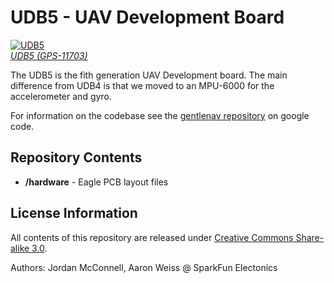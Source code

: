 UDB5 - UAV Development Board
===============

[![UDB5](https://dlnmh9ip6v2uc.cloudfront.net/images/products/1/1/7/0/3/11703-01a.jpg)  
*UDB5 (GPS-11703)*](https://www.sparkfun.com/products/11703)

The UDB5 is the fith generation UAV Development board. The main difference from UDB4 is that we moved to an MPU-6000 for the accelerometer and gyro.

For information on the codebase see the [gentlenav repository](https://code.google.com/p/gentlenav/) on google code. 

Repository Contents
-------------------

* **/hardware** - Eagle PCB layout files

License Information
-------------------

All contents of this repository are released under [Creative Commons Share-alike 3.0](http://creativecommons.org/licenses/by-sa/3.0/).

Authors: Jordan McConnell, Aaron Weiss @ SparkFun Electonics
